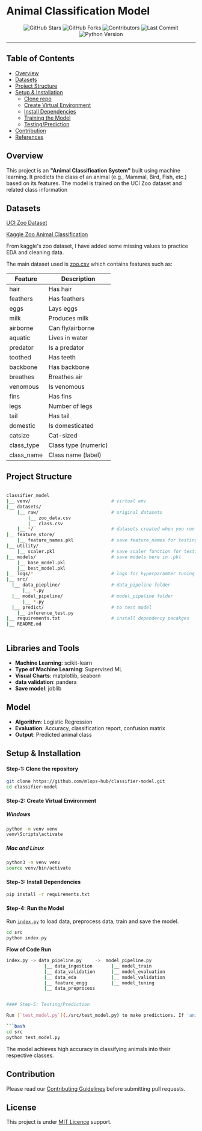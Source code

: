 # Animal Classification Model

<div align="center">
  <img src="https://img.shields.io/github/stars/mlops-hub/classifier-model.svg?style=for-the-badge" alt="GitHub Stars" />
  <img src="https://img.shields.io/github/forks/mlops-hub/classifier-model.svg?style=for-the-badge" alt="GitHub Forks" />
  <img src="https://img.shields.io/github/contributors/mlops-hub/classifier-model.svg?style=for-the-badge" alt="Contributors" />
  <img src="https://img.shields.io/github/last-commit/mlops-hub/classifier-model/main.svg?style=for-the-badge" alt="Last Commit" />
  <img src="https://img.shields.io/badge/python-3.12.x-blue?style=for-the-badge" alt="Python Version" />
</div>

<hr />


## Table of Contents

- [Overview](#overview)
- [Datasets](#datasets)
- [Project Structure](#project-structure)
- [Setup & Installation](#setup--installation)
    - [Clone repo](#step-1-clone-the-repository)
    - [Create Virtual Environment](#step-2-create-virtual-environment)
    - [Install Dependencies](#step-3-install-dependencies)
    - [Training the Model](#step-4-training-the-model)
    - [Testing/Prediction](#step-5-testingprediction)
- [Contribution](#contribution)
- [References](#references)


## Overview

This project is an **"Animal Classification System"** built using machine learning. It predicts the class of an animal (e.g., Mammal, Bird, Fish, etc.) based on its features. The model is trained on the UCI Zoo dataset and related class information


## Datasets

[UCI Zoo Dataset](https://archive.ics.uci.edu/dataset/111/zoo)

[Kaggle Zoo Animal Classification](https://www.kaggle.com/datasets/uciml/zoo-animal-classification/data)

From kaggle's zoo dataset, I have added some missing values to practice EDA and cleaning data.

The main dataset used is [zoo.csv](./datasets/raw/zoo.csv) which contains features such as:


| Feature      | Description           |
|--------------|-----------------------|
| hair         | Has hair              |
| feathers     | Has feathers          |
| eggs         | Lays eggs             |
| milk         | Produces milk         |
| airborne     | Can fly/airborne      |
| aquatic      | Lives in water        |
| predator     | Is a predator         |
| toothed      | Has teeth             |
| backbone     | Has backbone          |
| breathes     | Breathes air          |
| venomous     | Is venomous           |
| fins         | Has fins              |
| legs         | Number of legs        |
| tail         | Has tail              |
| domestic     | Is domesticated       |
| catsize      | Cat-sized             |
| class_type   | Class type (numeric)  |
| class_name   | Class name (label)    |


## Project Structure

```bash

classifier_model
|__ venv/                              # virtual env
|__ datasets/
    |__ raw/                           # original datasets
        |__ zoo_data.csv               
        |__ class.csv                  
    |__ */                             # datasets created when you run code
|__ feature_store/
    |__ feature_names.pkl              # save feature_names for testing
|__ utility/
    |__ scaler.pkl                     # save scaler function for testing
|__ models/                            # save models here in .pkl
    |__ base_model.pkl 
    |__ best_model.pkl                
|__ logs/*                             # logs for hyperparamter tuning values
|__ src/
  |__ data_piepline/                   # data_pipeline folder
      |__ *.py
  |__ model_pipeline/                  # model_pipeline folder
      |__ *.py
  |__ predict/                         # to test model
    |__ inference_test.py
|__ requirements.txt                   # install dependency pacakges
|__ README.md     
                 
```


## Libraries and Tools

- **Machine Learning**: scikit-learn
- **Type of Machine Learning**: Supervised ML
- **Visual Charts**: matplotlib, seaborn
- **data validation**: pandera
- **Save model**: joblib


## Model

- **Algorithm**: Logistic Regression 
- **Evaluation**: Accuracy, classification report, confusion matrix
- **Output**: Predicted animal class



## Setup & Installation

#### Step-1: Clone the repository

```bash
git clone https://github.com/mlops-hub/classifier-model.git
cd classifier-model
```

#### Step-2: Create Virtual Environment

##### Windows

```bash
python -m venv venv
venv\Scripts\activate
```
##### Mac and Linux
```bash
python3 -m venv venv
source venv/bin/activate
```
#### Step-3: Install Dependencies

```bash
pip install -r requirements.txt
```

#### Step-4: Run the Model

Run [`index.py`](./src/index.py) to load data, preprocess data, train and save the model.

```bash
cd src
python index.py
```

**Flow of Code Run**

```bash
index.py -> data_pipeline.py     ->  model_pipeline.py
              |__ data_ingestion       |__ model_train
              |__ data_validation      |__ model_evaluation
              |__ data_eda             |__ model_validation
              |__ feature_engg         |__ model_tuning
              |__ data_preprocess


#### Step-5: Testing/Prediction

Run [`test_model.py`](./src/test_model.py) to make predictions. If 'animal' is not found, you will be prompted to enter animal features, and the model will predict the class:

```bash
cd src
python test_model.py
```

The model achieves high accuracy in classifying animals into their respective classes.


## Contribution

Please read our [Contributing Guidelines](CONTRIBUTION.md) before submitting pull requests.


## License
This project is under [MIT Licence](LICENCE) support.
